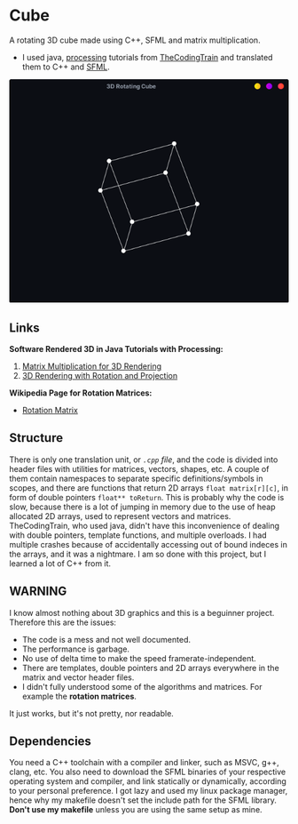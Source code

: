 # Cube
A rotating 3D cube made using C++, SFML and matrix multiplication.

- I used java, [processing](https://processing.org/) tutorials from [TheCodingTrain](https://www.youtube.com/c/TheCodingTrain) and translated them to C++ and [SFML](https://www.sfml-dev.org/).

![CUBE](cube.png)

## Links

**Software Rendered 3D in Java Tutorials with Processing:**
1. [Matrix Multiplication for 3D Rendering](https://www.youtube.com/watch?v=tzsgS19RRc8)
2. [3D Rendering with Rotation and Projection](https://www.youtube.com/watch?v=p4Iz0XJY-Qk)

**Wikipedia Page for Rotation Matrices:**
- [Rotation Matrix](https://en.wikipedia.org/wiki/Rotation_matrix)

## Structure

There is only one translation unit, or _`.cpp` file_, and the code is divided into header files with utilities for matrices, vectors, shapes, etc.
A couple of them contain namespaces to separate specific definitions/symbols in scopes, and there are functions that return 2D arrays `float matrix[r][c]`, in form of double pointers `float** toReturn`. This is probably why the code is slow, because there is a lot of jumping in memory due to the use of heap allocated 2D arrays, used to represent vectors and matrices. TheCodingTrain, who used java, didn't have this inconvenience of dealing with double pointers, template functions, and multiple overloads. I had multiple crashes because of accidentally accessing out of bound indeces in the arrays, and it was a nightmare. I am so done with this project, but I learned a lot of C++ from it.

## WARNING

I know almost nothing about 3D graphics and this is a beguinner project. Therefore this are the issues:

- The code is a mess and not well documented.
- The performance is garbage.
- No use of delta time to make the speed framerate-independent.
- There are templates, double pointers and 2D arrays everywhere in the matrix and vector header files.
- I didn't fully understood some of the algorithms and matrices. For example the __rotation matrices__.

It just works, but it's not pretty, nor readable.

## Dependencies


You need a C++ toolchain with a compiler and linker, such as MSVC, g++, clang, etc. You also need to download the SFML binaries of your respective operating system and compiler, and link statically or dynamically, according to your personal preference. I got lazy and used my linux package manager, hence why my makefile doesn't set the include path for the SFML library. **Don't use my makefile** unless you are using the same setup as mine.
